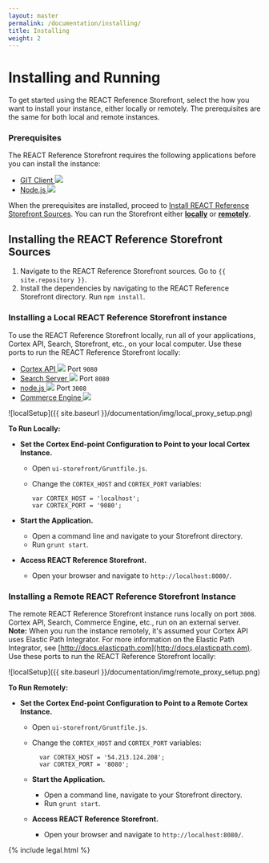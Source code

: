 ```yaml
---
layout: master
permalink: /documentation/installing/
title: Installing
weight: 2
---
```

Installing and Running
====================

To get started using the REACT Reference Storefront, select the how you want to install your instance, either locally or remotely. The prerequisites are the same for both local and remote instances.

### Prerequisites

The REACT Reference Storefront requires the following applications before you can install the instance:

<ul>
<li><a href="http://git-scm.com/downloads" target="_blank">GIT Client <img src="{{ site.baseurl }}/documentation/img/extlink.png" /></a></li>
<li><a href="http://nodejs.org/" target="_blank">Node.js <img src="{{ site.baseurl }}/documentation/img/extlink.png" /></a></li>
</ul>

When the prerequisites are installed, proceed to [Install REACT Reference Storefront Sources](#installing-react-reference-storefront-sources). You can run the Storefront either
**[locally](#running-react-reference-storefront-locally)** or **[remotely](#running-react-reference-storefront-remotely)**.

## <a name="installing-react-reference-storefront-sources"> </a> Installing the REACT Reference Storefront Sources
1. Navigate to the REACT Reference Storefront sources. Go to
`{{ site.repository }}`.
2. Install the dependencies by navigating to the REACT Reference Storefront directory. Run
`npm install`.

### <a name="running-react-reference-storefront-locally"> </a>Installing a Local REACT Reference Storefront instance
To use the REACT Reference Storefront locally, run all of your applications, Cortex API, Search, Storefront, etc., on your local computer. Use these ports to run the REACT Reference Storefront locally:

<ul>
<li><a href="https://docs.elasticpath.com/display/EPCAPIDEV/Installation+and+Configuration+Guide" target="_blank">Cortex API <img src="{{ site.baseurl }}/documentation/img/extlink.png" /></a> Port <code>9080</code></li>
<li><a href="https://docs.elasticpath.com/display/EP680DEV/Installation+and+Configuration+Guide" target="_blank">Search Server <img src="{{ site.baseurl }}/documentation/img/extlink.png" /></a> Port <code>8080</code></li>
<li><a href="http://nodejs.org/" target="_blank">node.js <img src="{{ site.baseurl }}/documentation/img/extlink.png" /></a> Port <code>3008</code></li>
<li><a href="https://docs.elasticpath.com/display/EP680DEV/Installation+and+Configuration+Guide" target="_blank">Commerce Engine <img src="{{ site.baseurl }}/documentation/img/extlink.png" /></a></li>
</ul>

![localSetup]({{ site.baseurl }}/documentation/img/local_proxy_setup.png)

**To Run Locally:**

* **Set the Cortex End-point Configuration to Point to your local Cortex Instance.**

  * Open `ui-storefront/Gruntfile.js`.
  * Change the `CORTEX_HOST` and `CORTEX_PORT` variables:

        var CORTEX_HOST = 'localhost';
        var CORTEX_PORT = '9080';

* **Start the Application.**

  * Open a command line and navigate to your Storefront directory.
  * Run `grunt start`.

* **Access REACT Reference Storefront.**

  * Open your browser and navigate to
    `http://localhost:8080/`.

### <a name="running-react-reference-storefront-remotely"> </a>Installing a Remote REACT Reference Storefront Instance
The remote REACT Reference Storefront instance runs locally on port `3008`. Cortex API, Search, Commerce Engine, etc., run on an external server.
**Note:** When you run the instance remotely, it's assumed your Cortex API uses Elastic Path Integrator. For more information on the Elastic Path Integrator, see [http://docs.elasticpath.com](http://docs.elasticpath.com).
Use these ports to run the REACT Reference Storefront locally:

![localSetup]({{ site.baseurl }}/documentation/img/remote_proxy_setup.png)

**To Run Remotely:**

* **Set the Cortex End-point Configuration to Point to a Remote Cortex Instance.**

  * Open `ui-storefront/Gruntfile.js`.
  * Change the `CORTEX_HOST` and `CORTEX_PORT` variables:

          var CORTEX_HOST = '54.213.124.208';
          var CORTEX_PORT = '8080';

  * **Start the Application.**

    * Open a command line, navigate to your Storefront directory.
    * Run `grunt start`.

  * **Access REACT Reference Storefront.**

    * Open your browser and navigate to
    `http://localhost:8080/`.

{% include legal.html %}
